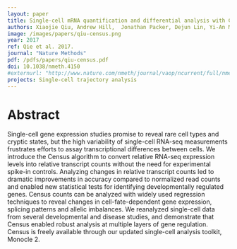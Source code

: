 ```yaml
---
layout: paper
title: Single-cell mRNA quantification and differential analysis with Census
authors: Xiaojie Qiu, Andrew Hill,	Jonathan Packer, Dejun Lin,	Yi-An Ma, Cole Trapnell
image: /images/papers/qiu-census.png
year: 2017
ref: Qie et al. 2017.
journal: "Nature Methods"
pdf: /pdfs/papers/qiu-census.pdf
doi: 10.1038/nmeth.4150
#externurl: "http://www.nature.com/nmeth/journal/vaop/ncurrent/full/nmeth.4150.html"
projects: Single-cell trajectory analysis
---
```


# Abstract

Single-cell gene expression studies promise to reveal rare cell types and cryptic states, but the high variability of single-cell RNA-seq measurements frustrates efforts to assay transcriptional differences between cells. We introduce the Census algorithm to convert relative RNA-seq expression levels into relative transcript counts without the need for experimental spike-in controls. Analyzing changes in relative transcript counts led to dramatic improvements in accuracy compared to normalized read counts and enabled new statistical tests for identifying developmentally regulated genes. Census counts can be analyzed with widely used regression techniques to reveal changes in cell-fate-dependent gene expression, splicing patterns and allelic imbalances. We reanalyzed single-cell data from several developmental and disease studies, and demonstrate that Census enabled robust analysis at multiple layers of gene regulation. Census is freely available through our updated single-cell analysis toolkit, Monocle 2.